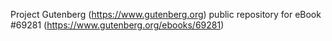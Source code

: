 Project Gutenberg (https://www.gutenberg.org) public repository for
eBook #69281 (https://www.gutenberg.org/ebooks/69281)
